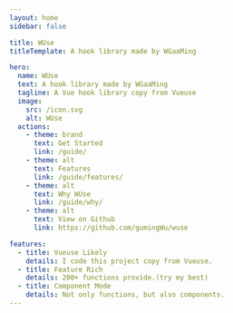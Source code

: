 ```yaml
---
layout: home
sidebar: false

title: WUse
titleTemplate: A hook library made by WGaaMing

hero:
  name: WUse
  text: A hook library made by WGaaMing
  tagline: A Vue hook library copy from Vueuse
  image:
    src: /icon.svg
    alt: WUse
  actions:
    - theme: brand
      text: Get Started
      link: /guide/
    - theme: alt
      text: Features
      link: /guide/features/
    - theme: alt
      text: Why WUse
      link: /guide/why/
    - theme: alt
      text: View on Github
      link: https://github.com/gumingWu/wuse

features:
  - title: Vueuse Likely
    details: I code this project copy from Vueuse.
  - title: Feature Rich
    details: 200+ functions provide.(try my best)
  - title: Component Mode
    details: Not only functions, but also components.
---
```

